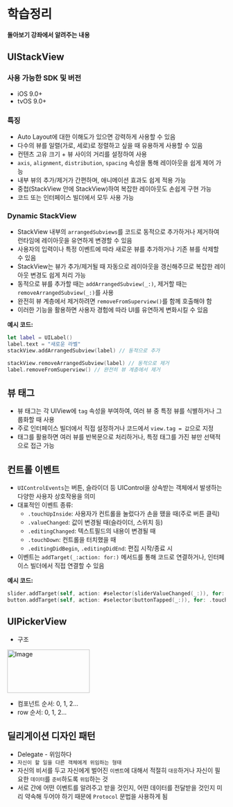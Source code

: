 # 학습정리
 **돌아보기 강좌에서 알려주는 내용**

## UIStackView

### 사용 가능한 SDK 및 버전
- iOS 9.0+
- tvOS 9.0+

### 특징
- Auto Layout에 대한 이해도가 있으면 강력하게 사용할 수 있음
- 다수의 뷰를 일렬(가로, 세로)로 정렬하고 싶을 때 유용하게 사용할 수 있음
- 컨텐츠 고유 크기 + 뷰 사이의 거리를 설정하여 사용
- `axis`, `alignment`, `distribution`, `spacing` 속성을 통해 레이아웃을 쉽게 제어 가능
- 내부 뷰의 추가/제거가 간편하며, 애니메이션 효과도 쉽게 적용 가능
- 중첩(StackView 안에 StackView)하여 복잡한 레이아웃도 손쉽게 구현 가능
- 코드 또는 인터페이스 빌더에서 모두 사용 가능

### Dynamic StackView
- StackView 내부의 `arrangedSubviews`를 코드로 동적으로 추가하거나 제거하여 런타임에 레이아웃을 유연하게 변경할 수 있음
- 사용자의 입력이나 특정 이벤트에 따라 새로운 뷰를 추가하거나 기존 뷰를 삭제할 수 있음
- StackView는 뷰가 추가/제거될 때 자동으로 레이아웃을 갱신해주므로 복잡한 레이아웃 변경도 쉽게 처리 가능
- 동적으로 뷰를 추가할 때는 `addArrangedSubview(_:)`, 제거할 때는 `removeArrangedSubview(_:)`를 사용
- 완전히 뷰 계층에서 제거하려면 `removeFromSuperview()`를 함께 호출해야 함
- 이러한 기능을 활용하면 사용자 경험에 따라 UI를 유연하게 변화시킬 수 있음

**예시 코드:**
```swift
let label = UILabel()
label.text = "새로운 라벨"
stackView.addArrangedSubview(label) // 동적으로 추가

stackView.removeArrangedSubview(label) // 동적으로 제거
label.removeFromSuperview() // 완전히 뷰 계층에서 제거
```

## 뷰 태그
- 뷰 태그는 각 UIView에 `tag` 속성을 부여하여, 여러 뷰 중 특정 뷰를 식별하거나 그룹화할 때 사용
- 주로 인터페이스 빌더에서 직접 설정하거나 코드에서 `view.tag = 값`으로 지정
- 태그를 활용하면 여러 뷰를 반복문으로 처리하거나, 특정 태그를 가진 뷰만 선택적으로 접근 가능

## 컨트롤 이벤트
- `UIControlEvents`는 버튼, 슬라이더 등 UIControl을 상속받는 객체에서 발생하는 다양한 사용자 상호작용을 의미
- 대표적인 이벤트 종류:
    - `.touchUpInside`: 사용자가 컨트롤을 눌렀다가 손을 뗐을 때(주로 버튼 클릭)
    - `.valueChanged`: 값이 변경될 때(슬라이더, 스위치 등)
    - `.editingChanged`: 텍스트필드의 내용이 변경될 때
    - `.touchDown`: 컨트롤을 터치했을 때
    - `.editingDidBegin`, `.editingDidEnd`: 편집 시작/종료 시
- 이벤트는 `addTarget(_:action: for:)` 메서드를 통해 코드로 연결하거나, 인터페이스 빌더에서 직접 연결할 수 있음

**예시 코드:**
```swift
slider.addTarget(self, action: #selector(sliderValueChanged(_:)), for: .valueChanged)
button.addTarget(self, action: #selector(buttonTapped(_:)), for: .touchUpInside)
```

## UIPickerView

- 구조

<img width="190" height="100" alt="Image" src="https://github.com/user-attachments/assets/e533962a-15af-436b-9ac2-783b2f2ba417" />

- 컴포넌트 순서: 0, 1, 2...
- row 순서: 0, 1, 2...

## 딜리게이션 디자인 패턴
- Delegate - 위임하다
- `자신이 할 일을 다른 객체에게 위임하는 형태`
- 자신의 비서를 두고 자신에게 벌어진 `이벤트`에 대해서 적절히 `대응`하거나 자신이 필요한 `데이터`를 `준비`하도록 `위임`하는 것
- 서로 간에 어떤 이벤트를 알려주고 받을 것인지, 어떤 데이터를 전달받을 것인지 미리 약속해 두어야 하기 때문에 `Protocol` 문법을 사용하게 됨
